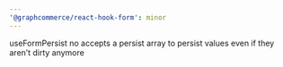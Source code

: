 ```yaml
---
'@graphcommerce/react-hook-form': minor
---
```


useFormPersist no accepts a persist array to persist values even if they aren’t dirty anymore
